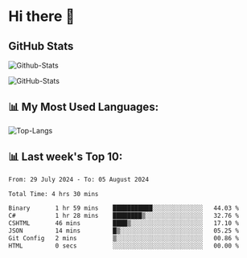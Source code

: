 # Hi there 👋

## GitHub Stats
![Github-Stats](https://github-readme-stats-sigma-five.vercel.app/api?username=ltorson&show_icons=true&theme=radical&count_private=true)

![GitHub-Stats](https://github-readme-stats.vercel.app/api/wakatime?username=LeeTorson&theme=synthwave&size_weight=0.5&count_weight=0.5&title_color=36F9F6&langs_count=10&count_private=true)

## 📊 My Most Used Languages:
![Top-Langs](https://github-readme-stats-sigma-five.vercel.app/api/top-langs/?username=LTorson&layout=compact&langs_count=10)


## 📊 Last week's Top 10:
<!--START_SECTION:waka-->

```txt
From: 29 July 2024 - To: 05 August 2024

Total Time: 4 hrs 30 mins

Binary       1 hr 59 mins    ███████████░░░░░░░░░░░░░░   44.03 %
C#           1 hr 28 mins    ████████▒░░░░░░░░░░░░░░░░   32.76 %
CSHTML       46 mins         ████▒░░░░░░░░░░░░░░░░░░░░   17.10 %
JSON         14 mins         █▒░░░░░░░░░░░░░░░░░░░░░░░   05.25 %
Git Config   2 mins          ▒░░░░░░░░░░░░░░░░░░░░░░░░   00.86 %
HTML         0 secs          ░░░░░░░░░░░░░░░░░░░░░░░░░   00.00 %
```

<!--END_SECTION:waka-->
